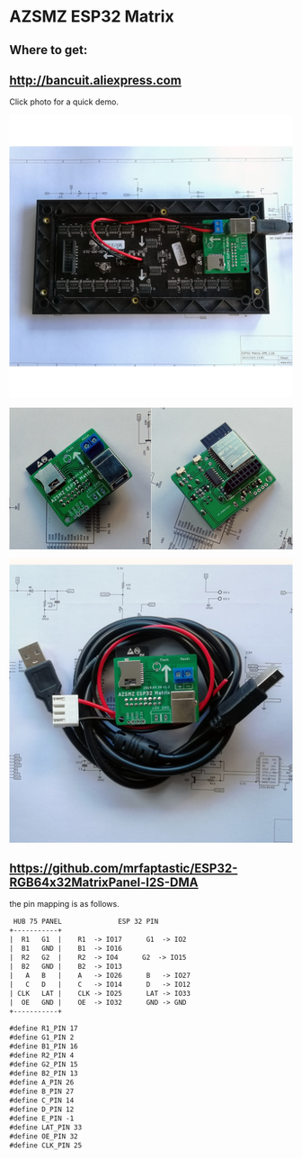 # AZSMZ ESP32 Matrix

## Where to get:
## http://bancuit.aliexpress.com 

Click photo for a quick demo.

[![AZSMZ ESP32 Matrix](/ESP32Photos/ESP32MATRIX-A4.jpg)](https://www.youtube.com/watch?v=i0M6F4wRxGc)

![AZSMZ ESP32 Matrix](/ESP32Photos/ESP32MATRIX-A12-1024.jpg)

![AZSMZ ESP32 Matrix](/ESP32Photos/ESP32MATRIX-A3.jpg)


## https://github.com/mrfaptastic/ESP32-RGB64x32MatrixPanel-I2S-DMA

the pin mapping is as follows.

```
 HUB 75 PANEL              ESP 32 PIN
+-----------+   
|  R1   G1  |    R1  -> IO17      G1  -> IO2
|  B1   GND |    B1  -> IO16
|  R2   G2  |    R2  -> IO4      G2  -> IO15
|  B2   GND |    B2  -> IO13
|   A   B   |    A   -> IO26      B   -> IO27
|   C   D   |    C   -> IO14      D   -> IO12
| CLK   LAT |    CLK -> IO25      LAT -> IO33
|  OE   GND |    OE  -> IO32      GND -> GND
+-----------+
```

```
#define R1_PIN 17
#define G1_PIN 2
#define B1_PIN 16
#define R2_PIN 4
#define G2_PIN 15
#define B2_PIN 13
#define A_PIN 26
#define B_PIN 27 
#define C_PIN 14
#define D_PIN 12
#define E_PIN -1
#define LAT_PIN 33
#define OE_PIN 32
#define CLK_PIN 25
```
